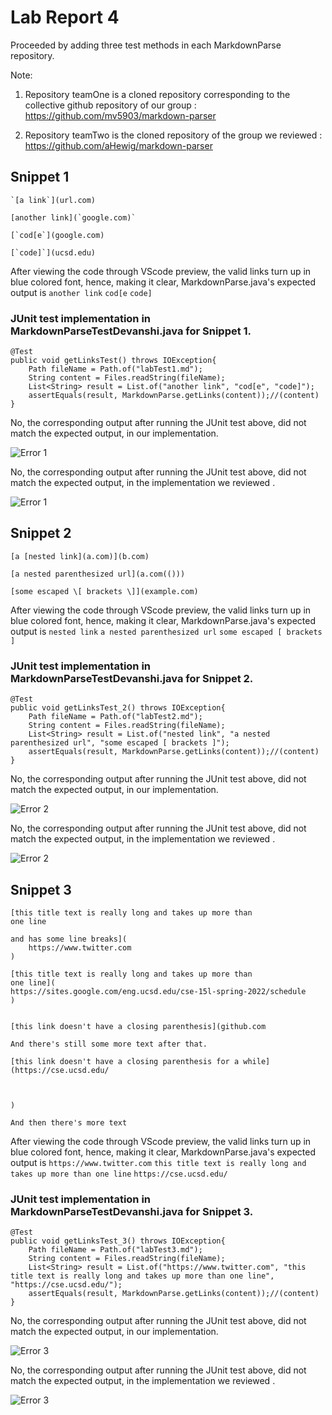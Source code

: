 # Lab Report 4


Proceeded by adding three test methods in each MarkdownParse repository. 

Note: 

1. Repository teamOne is a cloned repository corresponding to the collective github repository of our group : https://github.com/mv5903/markdown-parser

2. Repository teamTwo is the cloned repository of the group we reviewed : https://github.com/aHewig/markdown-parser


## Snippet 1
```
`[a link`](url.com)

[another link](`google.com)`

[`cod[e`](google.com)

[`code]`](ucsd.edu)

```
After viewing the code through VScode preview, the valid links turn up in blue colored font, hence, making it clear, MarkdownParse.java's expected output is ```another link```
```cod[e``` ```code]```
### JUnit test implementation in MarkdownParseTestDevanshi.java for Snippet 1.
```
@Test
public void getLinksTest() throws IOException{
    Path fileName = Path.of("labTest1.md");
    String content = Files.readString(fileName);
    List<String> result = List.of("another link", "cod[e", "code]");
    assertEquals(result, MarkdownParse.getLinks(content));//(content)
}
```
No, the corresponding output after running the JUnit test above, did not match the expected output, in our implementation.

![Error 1](er1.png)

No, the corresponding output after running the JUnit test above, did not match the expected output, in the implementation we reviewed .

![Error 1](err1.png)

## Snippet 2
```
[a [nested link](a.com)](b.com)

[a nested parenthesized url](a.com(()))

[some escaped \[ brackets \]](example.com)

```
After viewing the code through VScode preview, the valid links turn up in blue colored font, hence, making it clear, MarkdownParse.java's expected output is ```nested link```
```a nested parenthesized url```
```some escaped [ brackets ]```

### JUnit test implementation in MarkdownParseTestDevanshi.java for Snippet 2.
```
@Test
public void getLinksTest_2() throws IOException{
    Path fileName = Path.of("labTest2.md");
    String content = Files.readString(fileName);
    List<String> result = List.of("nested link", "a nested parenthesized url", "some escaped [ brackets ]");
    assertEquals(result, MarkdownParse.getLinks(content));//(content)
}
```

No, the corresponding output after running the JUnit test above, did not match the expected output, in our implementation.

![Error 2](er2.png)

No, the corresponding output after running the JUnit test above, did not match the expected output, in the implementation we reviewed .

![Error 2](err2.png)

## Snippet 3
```
[this title text is really long and takes up more than 
one line

and has some line breaks](
    https://www.twitter.com
)

[this title text is really long and takes up more than 
one line](
https://sites.google.com/eng.ucsd.edu/cse-15l-spring-2022/schedule
)


[this link doesn't have a closing parenthesis](github.com

And there's still some more text after that.

[this link doesn't have a closing parenthesis for a while](https://cse.ucsd.edu/



)

And then there's more text
```

After viewing the code through VScode preview, the valid links turn up in blue colored font, hence, making it clear, MarkdownParse.java's expected output is ```https://www.twitter.com```
```this title text is really long and takes up more than one line```
```https://cse.ucsd.edu/```

### JUnit test implementation in MarkdownParseTestDevanshi.java for Snippet 3.
```
@Test
public void getLinksTest_3() throws IOException{
    Path fileName = Path.of("labTest3.md");
    String content = Files.readString(fileName);
    List<String> result = List.of("https://www.twitter.com", "this title text is really long and takes up more than one line", "https://cse.ucsd.edu/"); 
    assertEquals(result, MarkdownParse.getLinks(content));//(content)
}
```
No, the corresponding output after running the JUnit test above, did not match the expected output, in our implementation.

![Error 3](er3.png)

No, the corresponding output after running the JUnit test above, did not match the expected output, in the implementation we reviewed .

![Error 3](err3.png)

